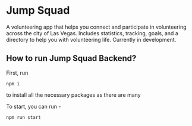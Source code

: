 # Jump Squad

A volunteering app that helps you connect and participate in volunteering across the city of Las Vegas. Includes statistics, tracking, goals, and a directory to help you with volunteering life. Currently in development.

## How to run Jump Squad Backend?

First, run
```
npm i
```
to install all the necessary packages as there are many

To start, you can run -
```
npm run start
```
